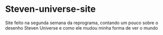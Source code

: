 # Steven-universe-site

 Site feito na segunda semana da reprograma, contando um pouco sobre o desenho Steven Universe e como ele mudou minha forma de ver o mundo
